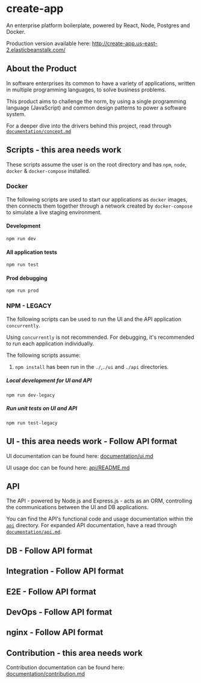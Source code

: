 # create-app 
An enterprise platform boilerplate, powered by React, Node, Postgres and Docker.       
        
Production version available here: http://create-app.us-east-2.elasticbeanstalk.com/        
        
## About the Product 

In software enterprises its common to have a variety of applications, written in multiple programming languages, to solve business problems. 

This product aims to challenge the norm, by using a single programming language (JavaScript) and common design
 patterns to power a software system. 
  
For a deeper dive into the drivers behind this project, read through [`documentation/concept.md`](https://github.com/escobard/create-app/blob/master/documentation/concept.md)        
  
## Scripts - this area needs work        
 These scripts assume the user is on the root directory and has `npm`, `node`, `docker` & `docker-compose` installed.        
        
### Docker        
 The following scripts are used to start our applications as `docker` images, then connects them together through a network created by `docker-compose` to simulate a live staging environment.    
        
#### Development        
 `npm run dev`            
 #### All application tests  
  `npm run test`  
  #### Prod debugging        
 `npm run prod`   
  ### NPM - LEGACY        
 The following scripts can be used to run the UI and the API application `concurrently`.         
        
Using `concurrently` is not recommended. For debugging, it's recommended to run each application individually.  
        
The following scripts assume:        
        
1. `npm install` has been run in the `./`,`./ui` and `./api` directories.        
        
##### Local development for UI and API        
 `npm run dev-legacy`        
 ##### Run unit tests on UI and API        
 `npm run test-legacy`   
 ## UI - this area needs work - Follow API format  
  UI documentation can be found here: [documentation/ui.md](https://github.com/escobard/create-app/blob/master/documentation/ui.md)        
        
UI usage doc can be found here: [api/README.md](https://github.com/escobard/create-app/blob/master/ui/README.md)        
        
## API   
The API - powered by Node.js and Express.js - acts as an ORM, controlling the communications between the UI and DB applications.    
  
You can find the API's functional code and usage documentation within the [`api`](https://github.com/escobard/create-app/tree/master/api) directory. For expanded API documentation, have a read through [`documentation/api.md`](https://github.com/escobard/create-app/blob/master/documentation/api.md).  
  
## DB - Follow API format  
  
## Integration - Follow API format  
  
## E2E - Follow API format  
  
## DevOps - Follow API format  
  
## nginx - Follow API format  
  ## Contribution - this area needs work  
  Contribution documentation can be found here: [documentation/contribution.md](https://github.com/escobard/create-app/blob/master/documentation/contribution.md)